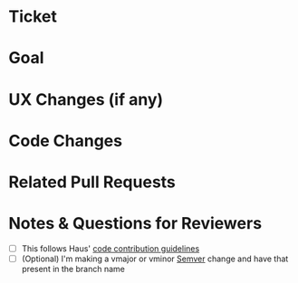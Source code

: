 # Ticket

# Goal

# UX Changes (if any)

# Code Changes

# Related Pull Requests

# Notes & Questions for Reviewers

- [ ] This follows Haus' [code contribution guidelines](https://docs.google.com/document/d/1-3pOkN0Qk5OrsoDJCFPL_Jwunc6ptXLzSpTdTRAH7to/edit#heading=h.fy8j7l7xqyx8)
- [ ] \(Optional) I'm making a vmajor or vminor [Semver](https://semver.org/) change and have that present in the branch name
